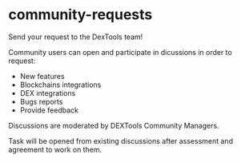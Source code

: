 # community-requests

Send your request to the DexTools team!

Community users can open and participate in dicussions in order to request:

- New features
- Blockchains integrations
- DEX integrations
- Bugs reports
- Provide feedback
  
Discussions are moderated by DEXTools Community Managers. 

Task will be opened from existing discussions after assessment and agreement to work on them.
